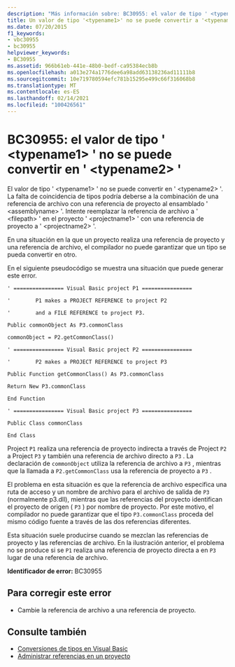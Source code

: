 ```yaml
---
description: "Más información sobre: BC30955: el valor de tipo ' <typename1> ' no se puede convertir en ' <typename2> '"
title: Un valor de tipo '<typename1>' no se puede convertir a '<typename2>'
ms.date: 07/20/2015
f1_keywords:
- vbc30955
- bc30955
helpviewer_keywords:
- BC30955
ms.assetid: 966b61eb-441e-48b0-bedf-ca95384ecb8b
ms.openlocfilehash: a013e274a1776dee6a98add63138236ad11111b8
ms.sourcegitcommit: 10e719780594efc781b15295e499c66f316068b8
ms.translationtype: MT
ms.contentlocale: es-ES
ms.lasthandoff: 02/14/2021
ms.locfileid: "100426561"
---
```

# <a name="bc30955-value-of-type-typename1-cannot-be-converted-to-typename2"></a>BC30955: el valor de tipo ' \<typename1> ' no se puede convertir en ' \<typename2> '

El valor de tipo ' \<typename1> ' no se puede convertir en ' \<typename2> '. La falta de coincidencia de tipos podría deberse a la combinación de una referencia de archivo con una referencia de proyecto al ensamblado ' \<assemblyname> '. Intente reemplazar la referencia de archivo a ' \<filepath> ' en el proyecto ' \<projectname1> ' con una referencia de proyecto a ' \<projectname2> '.

 En una situación en la que un proyecto realiza una referencia de proyecto y una referencia de archivo, el compilador no puede garantizar que un tipo se pueda convertir en otro.

 En el siguiente pseudocódigo se muestra una situación que puede generar este error.

 `' ================ Visual Basic project P1 ================`

 `'        P1 makes a PROJECT REFERENCE to project P2`

 `'        and a FILE REFERENCE to project P3.`

 `Public commonObject As P3.commonClass`

 `commonObject = P2.getCommonClass()`

 `' ================ Visual Basic project P2 ================`

 `'        P2 makes a PROJECT REFERENCE to project P3`

 `Public Function getCommonClass() As P3.commonClass`

 `Return New P3.commonClass`

 `End Function`

 `' ================ Visual Basic project P3 ================`

 `Public Class commonClass`

 `End Class`

 Project `P1` realiza una referencia de proyecto indirecta a través de Project `P2` a Project `P3` y también una referencia de archivo directo a `P3` . La declaración de `commonObject` utiliza la referencia de archivo a `P3` , mientras que la llamada a `P2.getCommonClass` usa la referencia de proyecto a `P3` .

 El problema en esta situación es que la referencia de archivo especifica una ruta de acceso y un nombre de archivo para el archivo de salida de `P3` (normalmente p3.dll), mientras que las referencias del proyecto identifican el proyecto de origen ( `P3` ) por nombre de proyecto. Por este motivo, el compilador no puede garantizar que el tipo `P3.commonClass` proceda del mismo código fuente a través de las dos referencias diferentes.

 Esta situación suele producirse cuando se mezclan las referencias de proyecto y las referencias de archivo. En la ilustración anterior, el problema no se produce si se `P1` realiza una referencia de proyecto directa a en `P3` lugar de una referencia de archivo.

 **Identificador de error:** BC30955

## <a name="to-correct-this-error"></a>Para corregir este error

- Cambie la referencia de archivo a una referencia de proyecto.

## <a name="see-also"></a>Consulte también

- [Conversiones de tipos en Visual Basic](../../programming-guide/language-features/data-types/type-conversions.md)
- [Administrar referencias en un proyecto](/visualstudio/ide/managing-references-in-a-project)
